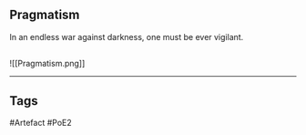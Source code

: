 ## Pragmatism
In an endless war against darkness,
one must be ever vigilant.
##
![[Pragmatism.png]]

---
## Tags
#Artefact
#PoE2